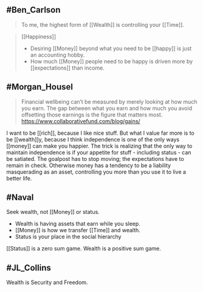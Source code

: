 ## #Ben_Carlson
> To me, the highest form of [[Wealth]] is controlling your [[Time]].

> [[Happiness]]
> - Desiring [[Money]] beyond what you need to be [[happy]] is just an accounting hobby.
> - How much [[Money]] people need to be happy is driven more by [[expectations]] than income.

## #Morgan_Housel
> Financial wellbeing can’t be measured by merely looking at how much you earn. The gap between what you earn and how much you avoid offsetting those earnings is the figure that matters most.
> https://www.collaborativefund.com/blog/gains/

I want to be [[rich]], because I like nice stuff.
But what I value far more is to be [[wealth]]y,
because I think independence is one of the
only ways [[money]] can make you happier.
The trick is realizing that the only way to
maintain independence is if your appetite
for stuff - including status - can be
satiated. The goalpost has to stop moving;
the expectations have to remain in check.
Otherwise money has a tendency to be a
liability masquerading as an asset,
controlling you more than you use it to
live a better life.

## #Naval
 Seek wealth, not [[Money]] or status. 

 - Wealth is having assets that earn while you sleep. 
 - [[Money]] is how we transfer [[Time]] and wealth. 
 - Status is your place in the social hierarchy

 [[Status]] is a zero sum game. Wealth is a positive sum game.

## #JL_Collins
 Wealth is Security and Freedom.